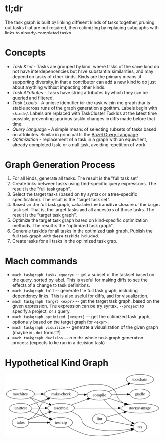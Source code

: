 # tl;dr

The task graph is built by linking different kinds of tasks together, pruning out tasks that are not required,
then optimizing by replacing subgraphs with links to already-completed tasks.

# Concepts

* *Task Kind* - Tasks are grouped by kind, where tasks of the same kind do not have interdependencies but have
  substantial similarities, and may depend on tasks of other kinds.  Kinds are the primary means of supporting
  diversity, in that a contributor can add a new kind to do just about anything without impacting other kinds.
* *Task Attributes* - Tasks have string attributes by which they can be queried and filtered.
* *Task Labels* - A unique identifier for the task within the graph that is stable across runs of the graph
  generation algorithm.  Labels begin with `<kind>/`.  Labels are replaced with TaskCluster TaskIds at the
  latest time possible, preventing spurious taskId changes in diffs made before that time.
* *Query Language* - A simple means of selecting subsets of tasks based on attributes.  Similar in principal
  to the [Bazel Query Language](http://bazel.io/docs/query.html).
* *Optimization* - replacement of a task in a graph with an equivalent, already-completed task, or a null
  task, avoiding repetition of work.

# Graph Generation Process

1. For all kinds, generate all tasks.  The result is the "full task set"
1. Create links between tasks using kind-specific query expressions.  The result is the "full task graph".
1. Select the target tasks (based on try syntax or a tree-specific specification).  The result is the "target
   task set".
1. Based on the full task graph, calculate the transitive closure of the target task set.  That is, the target
   tasks and all ancestors of those tasks.  The result is the "target task graph".
1. Optimize the target task graph based on kind-specific optimization methods.  The result is the "optimized task graph".
1. Generate taskIds for all tasks in the optimized task graph.  Publish the full task graph with these taskIds included.
1. Create tasks for all tasks in the optimized task grap.

# Mach commands

* `mach taskgraph tasks <query>` -- get a subset of the taskset based on the query, sorted by label.
  This is useful for making diffs to see the effects of a change to task definitions.
* `mach taskgraph full` -- generate the full task graph, including dependency links.
  This is also useful for diffs, and for visualization.
* `mach taskgraph target <expr>` -- get the target task graph, based on the given expression.
  The expression can be try syntax, `--project` to specify a project, or a query.
* `mach taskgraph optimized [<expr>]` -- get the optimized task graph, optionally based on the target graph for `<expr>`.
* `mach taskgraph visualize` -- generate a visualization of the given graph (maybe in `.dot` format?)
* `mach taskgraph decision` -- run the whole task-graph generation process (expects to be run in a decision task)

# Hypothetical Kind Graph

![Kind Graph](kinds.svg?raw=true)

